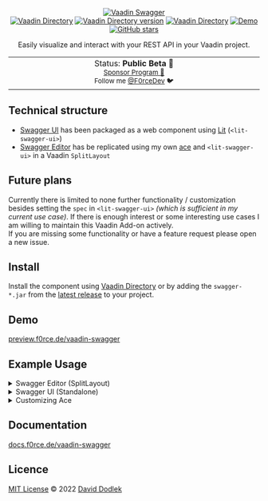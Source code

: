 <p align="center">
<a href="https://vaadin.com/directory/component/swagger" target="__blank"><img src="https://user-images.githubusercontent.com/60381251/176435959-29c48982-bbc5-43d0-8769-084074d8c9a3.png" alt="Vaadin Swagger"></a>
<br>
<a href="https://vaadin.com/directory/component/swagger"><img alt="Vaadin Directory" src="https://img.shields.io/vaadin-directory/status/swagger?color=6D9A00"></a>
<a href="https://vaadin.com/directory/component/swagger"><img alt="Vaadin Directory version" src="https://img.shields.io/vaadin-directory/v/swagger?color=6D9A00&label=%20"></a>
<a href="https://vaadin.com/directory/component/swagger"><img alt="Vaadin Directory" src="https://img.shields.io/vaadin-directory/stars/swagger?color=6D9A00"></a>
<a href="https://preview.f0rce.de/vaadin-swagger/" target="__blank"><img src="https://img.shields.io/static/v1?label=&message=Demo&color=6D9A00" alt="Demo"></a>
<br>
<a href="https://github.com/f0rce/vaadin-swagger" target="__blank"><img alt="GitHub stars" src="https://img.shields.io/github/stars/f0rce/vaadin-swagger?style=social"></a>
</p>


<p align="center">
Easily visualize and interact with your REST API in your Vaadin project.
</p>

<p align="center">
<table>
<tbody>
<td align="center">
<img width="2000" height="0" /><br>
Status: <b>Public Beta 🎉</b><br>
<sub><a href="https://github.com/sponsors/f0rce">Sponsor Program 💖</a><br> Follow me <a href="https://twitter.com/F0rceDev">@F0rceDev</a> 🐦</sub><br>
<img width="2000" height="0" /><br>
</td>
</tbody>
</table>
</p>


## Technical structure

- [Swagger UI](https://swagger.io/tools/swagger-ui/) has been packaged as a web component using [Lit](https://lit.dev) (`<lit-swagger-ui>`)
- [Swagger Editor](https://swagger.io/tools/swagger-editor) has be replicated using my own [ace](https://github.com/F0rce/ace) and `<lit-swagger-ui>` in a Vaadin `SplitLayout` 


## Future plans

Currently there is limited to none further functionality / customization besides setting the `spec` in `<lit-swagger-ui>` *(which is sufficient in my current use case)*. If there is enough interest or some interesting use cases I am willing to maintain this Vaadin Add-on actively.</br>If you are missing some functionality or have a feature request please open a new issue.


## Install

Install the component using [Vaadin Directory](https://vaadin.com/directory/component/swagger) or by adding the `swagger-*.jar` from the [latest release](https://github.com/F0rce/vaadin-swagger/releases/latest) to your project.


## Demo

[preview.f0rce.de/vaadin-swagger](https://preview.f0rce.de/vaadin-swagger)


## Example Usage 

<details>
    <summary>Swagger Editor (SplitLayout)</summary>

```java
@Route("")
public class TestView extends Div {

  public TestView() {
    // Set the parent <div> to full size (fullscreen)
    this.setSizeFull();

    // Initialize new SwaggerEditor aka SplitView with AceEditor as primary and SwaggerUI as
    // secondary
    SwaggerEditor swaggerEditor = new SwaggerEditor();

    // Add the spec as soon as SwaggerUI is ready --> this is not neccessary, as the frontend
    // handles it automatically
    swaggerEditor
        .getSwaggerUI()
        .addReadyListener(
            event -> {
              // OpenAPI 3.0 sample
              swaggerEditor.setSpec(
                  "openapi: 3.0.0\n"
                      + "info:\n"
                      + "  version: 1.0.0\n"
                      + "  title: Sample API\n"
                      + "  description: A sample API to illustrate OpenAPI concepts\n"
                      + "paths:\n"
                      + "  /list:\n"
                      + "    get:\n"
                      + "      description: Returns a list of stuff              \n"
                      + "      responses:\n"
                      + "        '200':\n"
                      + "          description: Successful response");
            });

    // Add SwaggerEditor to the parent <div>
    this.add(swaggerEditor);
  }
}
```
</details>

<details>
    <summary>Swagger UI (Standalone)</summary>

```java
@Route("")
public class TestView extends Div {

  public TestView() {
    // Set the parent <div> to full size (fullscreen)
    this.setSizeFull();

    // Initialize new SwaggerUI
    SwaggerUI swaggerUI = new SwaggerUI();

    // Set the size to fullscreen to match parents height/width
    swaggerUI.setSizeFull();

    swaggerUI.addReadyListener(
        event -> {
          // OpenAPI 3.0 sample
          swaggerUI.setSpec(
              "openapi: 3.0.0\n"
                  + "info:\n"
                  + "  version: 1.0.0\n"
                  + "  title: Sample API\n"
                  + "  description: A sample API to illustrate OpenAPI concepts\n"
                  + "paths:\n"
                  + "  /list:\n"
                  + "    get:\n"
                  + "      description: Returns a list of stuff              \n"
                  + "      responses:\n"
                  + "        '200':\n"
                  + "          description: Successful response");
        });

    // Add SwaggerUI to the parent <div>
    this.add(swaggerUI)
  }
}
```
</details>

<details>
    <summary>Customizing Ace</summary>

If you want to change the default behaviour of [ace](https://github.com/F0rce/ace) you can access the instance using:
```java
SwaggerEditor swaggerEditor = new SwaggerEditor();
AceEditor ace = swaggerEditor.getAceEditor();

// turn of read-only mode
ace.setReadOnly(false);
```

Please refer to [ace's documentation](https://docs.f0rce.de/ace) for further information.
</details>


## Documentation

[docs.f0rce.de/vaadin-swagger](https://docs.f0rce.de/vaadin-swagger)


## Licence

[MIT License](https://github.com/F0rce/vaadin-swagger/blob/master/LICENSE) © 2022 [David Dodlek](https://github.com/F0rce)

